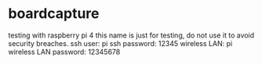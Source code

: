 # boardcapture
testing with raspberry pi 4
this name is just for testing, do not use it to avoid security breaches.
ssh user: pi
ssh password: 12345
wireless LAN: pi
wireless LAN password: 12345678
